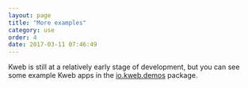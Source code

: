 ```yaml
---
layout: page
title: "More examples"
category: use
order: 4
date: 2017-03-11 07:46:49
---
```


Kweb is still at a relatively early stage of development, but you can see some example Kweb apps in the  [io.kweb.demos](https://github.com/kwebio/core/tree/master/src/main/kotlin/io/kweb/demos) package.

